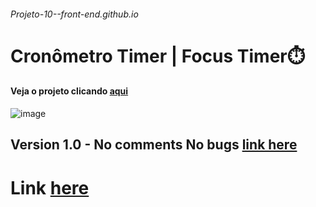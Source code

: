 ###### Projeto-10--front-end.github.io
# Cronômetro Timer | Focus Timer⏱️
#### Veja o projeto clicando [aqui](https://thiagomassenomaciel.github.io/Projeto-10--front-end.github.io/Version%201.0%20-%20No%20coments/index.html)
![image](https://github.com/user-attachments/assets/4ab9a734-5fd8-4000-a8e4-1fbe5082daa0)

## Version 1.0 - No comments No bugs [link here](https://thiagomassenomaciel.github.io/Projeto-10--front-end.github.io/Version%201.0%20-%20No%20coments/index.html)
# Link [here](https://thiagomassenomaciel.github.io/Projeto-10--front-end.github.io/)
